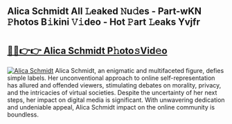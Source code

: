 ## Alica Schmidt All 𝙻eaked 𝙽u𝚍es - Part-wKN 𝙿hotos B𝚒kini 𝚅𝚒deo - Hot 𝙿art 𝙻eaks Yvjfr

# <h2><a href="http://ld3zrd.urlbe.top/?page=Alica+Schmidt">🔗🔗👉👉 Alica Schmidt P𝚑oto𝚜Vid𝚎o</a></h2>

[![Alica Schmidt](https://i.imgur.com/eBuTRDB.gif)](http://ld3zrd.urlbe.top/?page=Alica+Schmidt)
Alica Schmidt, an enigmatic and multifaceted figure, defies simple labels. Her unconventional approach to online self-representation has allured and offended viewers, stimulating debates on morality, privacy, and the intricacies of virtual societies. Despite the uncertainty of her next steps, her impact on digital media is significant. With unwavering dedication and undeniable appeal, Alica Schmidt impact on the online community is boundless.

